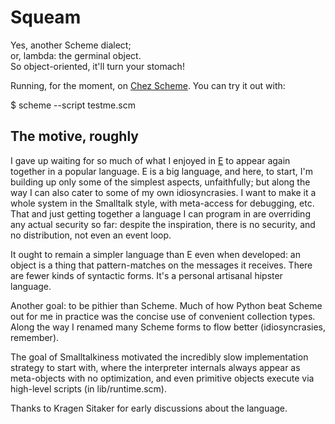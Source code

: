 # Squeam

Yes, another Scheme dialect;  
or, lambda: the germinal object.  
So object-oriented, it'll turn your stomach!  

Running, for the moment, on [Chez Scheme](https://github.com/cisco/ChezScheme).
You can try it out with:

$ scheme --script testme.scm


## The motive, roughly

I gave up waiting for so much of what I enjoyed in
[E](http://erights.org/) to appear again together in a popular
language. E is a big language, and here, to start, I'm building up
only some of the simplest aspects, unfaithfully; but along the way I
can also cater to some of my own idiosyncrasies. I want to make it a
whole system in the Smalltalk style, with meta-access for debugging,
etc. That and just getting together a language I can program in are
overriding any actual security so far: despite the inspiration, there
is no security, and no distribution, not even an event loop.

It ought to remain a simpler language than E even when developed: an
object is a thing that pattern-matches on the messages it
receives. There are fewer kinds of syntactic forms. It's a personal
artisanal hipster language.

Another goal: to be pithier than Scheme. Much of how Python beat
Scheme out for me in practice was the concise use of convenient
collection types. Along the way I renamed many Scheme forms to flow
better (idiosyncrasies, remember).

The goal of Smalltalkiness motivated the incredibly slow
implementation strategy to start with, where the interpreter internals
always appear as meta-objects with no optimization, and even primitive
objects execute via high-level scripts (in lib/runtime.scm).

Thanks to Kragen Sitaker for early discussions about the language.
